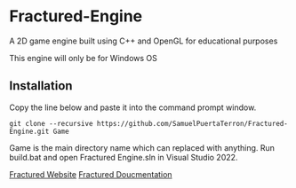 # Fractured-Engine
A 2D game engine built using C++ and OpenGL for educational purposes

This engine will only be for Windows OS

## Installation

Copy the line below and paste it into the command prompt window.

```
git clone --recursive https://github.com/SamuelPuertaTerron/Fractured-Engine.git Game
```
Game is the main directory name which can replaced with anything.
Run build.bat and open Fractured Engine.sln in Visual Studio 2022.

[Fractured Website](https://samuelpuertaterron.github.io/Fractured/fractured.html)
[Fractured Doucmentation](https://samuelpuertaterron.github.io/Fractured/Resources/Docuementation/Home.html)
